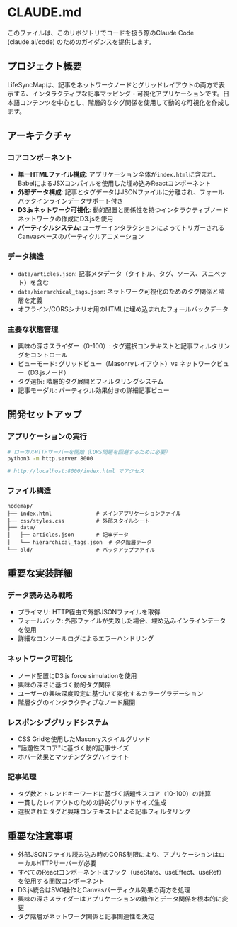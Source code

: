 # CLAUDE.md

このファイルは、このリポジトリでコードを扱う際のClaude Code (claude.ai/code) のためのガイダンスを提供します。

## プロジェクト概要

LifeSyncMapは、記事をネットワークノードとグリッドレイアウトの両方で表示する、インタラクティブな記事マッピング・可視化アプリケーションです。日本語コンテンツを中心とし、階層的なタグ関係を使用して動的な可視化を作成します。

## アーキテクチャ

### コアコンポーネント
- **単一HTMLファイル構成**: アプリケーション全体が`index.html`に含まれ、BabelによるJSXコンパイルを使用した埋め込みReactコンポーネント
- **外部データ構成**: 記事とタグデータはJSONファイルに分離され、フォールバックインラインデータサポート付き
- **D3.jsネットワーク可視化**: 動的配置と関係性を持つインタラクティブノードネットワークの作成にD3.jsを使用
- **パーティクルシステム**: ユーザーインタラクションによってトリガーされるCanvasベースのパーティクルアニメーション

### データ構造
- `data/articles.json`: 記事メタデータ（タイトル、タグ、ソース、スニペット）を含む
- `data/hierarchical_tags.json`: ネットワーク可視化のためのタグ関係と階層を定義
- オフライン/CORSシナリオ用のHTMLに埋め込まれたフォールバックデータ

### 主要な状態管理
- 興味の深さスライダー（0-100）: タグ選択コンテキストと記事フィルタリングをコントロール
- ビューモード: グリッドビュー（Masonryレイアウト）vs ネットワークビュー（D3.jsノード）
- タグ選択: 階層的タグ展開とフィルタリングシステム
- 記事モーダル: パーティクル効果付きの詳細記事ビュー

## 開発セットアップ

### アプリケーションの実行
```bash
# ローカルHTTPサーバーを開始（CORS問題を回避するために必要）
python3 -m http.server 8000

# http://localhost:8000/index.html でアクセス
```

### ファイル構造
```
nodemap/
├── index.html              # メインアプリケーションファイル
├── css/styles.css          # 外部スタイルシート
├── data/
│   ├── articles.json       # 記事データ
│   └── hierarchical_tags.json  # タグ階層データ
└── old/                    # バックアップファイル
```

## 重要な実装詳細

### データ読み込み戦略
- プライマリ: HTTP経由で外部JSONファイルを取得
- フォールバック: 外部ファイルが失敗した場合、埋め込みインラインデータを使用
- 詳細なコンソールログによるエラーハンドリング

### ネットワーク可視化
- ノード配置にD3.js force simulationを使用
- 興味の深さに基づく動的タグ関係
- ユーザーの興味深度設定に基づいて変化するカラーグラデーション
- 階層タグのインタラクティブなノード展開

### レスポンシブグリッドシステム
- CSS Gridを使用したMasonryスタイルグリッド
- "話題性スコア"に基づく動的記事サイズ
- ホバー効果とマッチングタグハイライト

### 記事処理
- タグ数とトレンドキーワードに基づく話題性スコア（10-100）の計算
- 一貫したレイアウトのための静的グリッドサイズ生成
- 選択されたタグと興味コンテキストによる記事フィルタリング

## 重要な注意事項

- 外部JSONファイル読み込み時のCORS制限により、アプリケーションはローカルHTTPサーバーが必要
- すべてのReactコンポーネントはフック（useState、useEffect、useRef）を使用する関数コンポーネント
- D3.js統合はSVG操作とCanvasパーティクル効果の両方を処理
- 興味の深さスライダーはアプリケーションの動作とデータ関係を根本的に変更
- タグ階層がネットワーク関係と記事関連性を決定